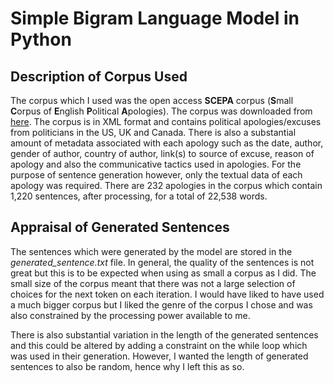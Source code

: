 # Simple Bigram Language Model in Python

## Description of Corpus Used

The corpus which I used was the open access **SCEPA** corpus (**S**mall **C**orpus of **E**nglish **P**olitical **A**pologies). The corpus was downloaded from [here](http://www.helsinki.fi/varieng/CoRD/corpora/SCEPA/index.html). The corpus is in XML format and contains political apologies/excuses from politicians in the US, UK and Canada. There is also a substantial amount of metadata associated with each apology such as the date, author, gender of author, country of author, link(s) to source of excuse, reason of apology and also the communicative tactics used in apologies. For the purpose of sentence generation however, only the textual data of each apology was required. There are 232 apologies in the corpus which contain 1,220 sentences, after processing, for a total of 22,538 words.

## Appraisal of Generated Sentences

The sentences which were generated by the model are stored in the *generated_sentence.txt* file. In general, the quality of the sentences is not great but this is to be expected when using as small a corpus as I did. The small size of the corpus meant that there was not a large selection of choices for the next token on each iteration. I would have liked to have used a much bigger corpus but I liked the genre of the corpus I chose and was also constrained by the processing power available to me. 

There is also substantial variation in the length of the generated sentences and this could be altered by adding a constraint on the while loop which was used in their generation. However, I wanted the length of generated sentences to also be random, hence why I left this as so. 
